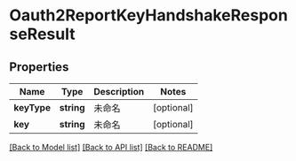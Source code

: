 # Oauth2ReportKeyHandshakeResponseResult

## Properties
Name | Type | Description | Notes
------------ | ------------- | ------------- | -------------
**keyType** | **string** | 未命名 | [optional] 
**key** | **string** | 未命名 | [optional] 

[[Back to Model list]](../README.md#documentation-for-models) [[Back to API list]](../README.md#documentation-for-api-endpoints) [[Back to README]](../README.md)


